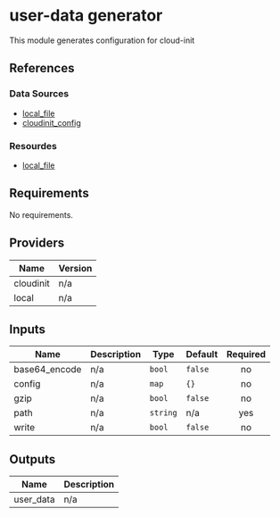 <!-- BEGINNING OF PRE-COMMIT-TERRAFORM DOCS HOOK -->
# user-data generator

This module generates configuration for cloud-init

## References

### Data Sources

- [local\_file](https://registry.terraform.io/providers/hashicorp/local/latest/docs/data-sources/file )
- [cloudinit\_config](https://registry.terraform.io/providers/hashicorp/cloudinit/latest/docs/data-sources/cloudinit_config )

### Resourdes

- [local\_file](https://registry.terraform.io/providers/hashicorp/local/latest/docs/resources/file )

## Requirements

No requirements.

## Providers

| Name | Version |
|------|---------|
| cloudinit | n/a |
| local | n/a |

## Inputs

| Name | Description | Type | Default | Required |
|------|-------------|------|---------|:--------:|
| base64\_encode | n/a | `bool` | `false` | no |
| config | n/a | `map` | `{}` | no |
| gzip | n/a | `bool` | `false` | no |
| path | n/a | `string` | n/a | yes |
| write | n/a | `bool` | `false` | no |

## Outputs

| Name | Description |
|------|-------------|
| user\_data | n/a |

<!-- END OF PRE-COMMIT-TERRAFORM DOCS HOOK -->
